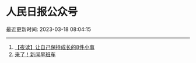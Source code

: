 # 人民日报公众号

最近更新时间: 2023-03-18 08:04:15

--- 
1. [【夜读】让自己保持成长的8件小事](https://mp.weixin.qq.com/s/BtRRq8e-5_xWRUKDMiY83w) 
2. [来了！新闻早班车](https://mp.weixin.qq.com/s/auBYKt3PfGLW0z7p-l-yog) 
